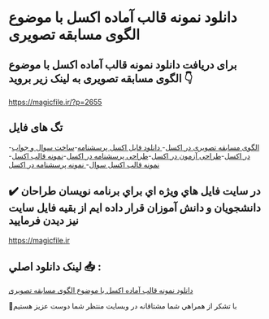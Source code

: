 # دانلود نمونه قالب آماده اکسل با موضوع الگوی مسابقه تصویری

## برای دریافت دانلود نمونه قالب آماده اکسل با موضوع الگوی مسابقه تصویری به لینک زیر بروید 👇

https://magicfile.ir/?p=2655

## تگ های فایل

-[الگوی مسابقه تصویری در اکسل](https://magicfile.ir/product/%d9%86%d9%85%d9%88%d9%86%d9%87-%d9%82%d8%a7%d9%84%d8%a8-%d8%a2%d9%85%d8%a7%d8%af%d9%87-%d8%a7%da%a9%d8%b3%d9%84-%d8%a8%d8%a7-%d9%85%d9%88%d8%b6%d9%88%d8%b9-%d8%a7%d9%84%da%af%d9%88%db%8c-%d9%85%d8%b3%d8%a7%d8%a8%d9%82%d9%87-%d8%aa%d8%b5%d9%88%db%8c%d8%b1%db%8c/)-[ دانلود فایل اکسل پرسشنامه](https://magicfile.ir/product/%d9%86%d9%85%d9%88%d9%86%d9%87-%d9%82%d8%a7%d9%84%d8%a8-%d8%a2%d9%85%d8%a7%d8%af%d9%87-%d8%a7%da%a9%d8%b3%d9%84-%d8%a8%d8%a7-%d9%85%d9%88%d8%b6%d9%88%d8%b9-%d8%a7%d9%84%da%af%d9%88%db%8c-%d9%85%d8%b3%d8%a7%d8%a8%d9%82%d9%87-%d8%aa%d8%b5%d9%88%db%8c%d8%b1%db%8c/)-[ساخت سوال و جواب در اکسل](https://magicfile.ir/product/%d9%86%d9%85%d9%88%d9%86%d9%87-%d9%82%d8%a7%d9%84%d8%a8-%d8%a2%d9%85%d8%a7%d8%af%d9%87-%d8%a7%da%a9%d8%b3%d9%84-%d8%a8%d8%a7-%d9%85%d9%88%d8%b6%d9%88%d8%b9-%d8%a7%d9%84%da%af%d9%88%db%8c-%d9%85%d8%b3%d8%a7%d8%a8%d9%82%d9%87-%d8%aa%d8%b5%d9%88%db%8c%d8%b1%db%8c/)-[طراحی آزمون در اکسل](https://magicfile.ir/product/%d9%86%d9%85%d9%88%d9%86%d9%87-%d9%82%d8%a7%d9%84%d8%a8-%d8%a2%d9%85%d8%a7%d8%af%d9%87-%d8%a7%da%a9%d8%b3%d9%84-%d8%a8%d8%a7-%d9%85%d9%88%d8%b6%d9%88%d8%b9-%d8%a7%d9%84%da%af%d9%88%db%8c-%d9%85%d8%b3%d8%a7%d8%a8%d9%82%d9%87-%d8%aa%d8%b5%d9%88%db%8c%d8%b1%db%8c/)-[طراحی پرسشنامه در اکسل](https://magicfile.ir/product/%d9%86%d9%85%d9%88%d9%86%d9%87-%d9%82%d8%a7%d9%84%d8%a8-%d8%a2%d9%85%d8%a7%d8%af%d9%87-%d8%a7%da%a9%d8%b3%d9%84-%d8%a8%d8%a7-%d9%85%d9%88%d8%b6%d9%88%d8%b9-%d8%a7%d9%84%da%af%d9%88%db%8c-%d9%85%d8%b3%d8%a7%d8%a8%d9%82%d9%87-%d8%aa%d8%b5%d9%88%db%8c%d8%b1%db%8c/)-[نمونه قالب اکسل](https://magicfile.ir/product/%d9%86%d9%85%d9%88%d9%86%d9%87-%d9%82%d8%a7%d9%84%d8%a8-%d8%a2%d9%85%d8%a7%d8%af%d9%87-%d8%a7%da%a9%d8%b3%d9%84-%d8%a8%d8%a7-%d9%85%d9%88%d8%b6%d9%88%d8%b9-%d8%a7%d9%84%da%af%d9%88%db%8c-%d9%85%d8%b3%d8%a7%d8%a8%d9%82%d9%87-%d8%aa%d8%b5%d9%88%db%8c%d8%b1%db%8c/)-[نمونه قالب اکسل سوال](https://magicfile.ir/product/%d9%86%d9%85%d9%88%d9%86%d9%87-%d9%82%d8%a7%d9%84%d8%a8-%d8%a2%d9%85%d8%a7%d8%af%d9%87-%d8%a7%da%a9%d8%b3%d9%84-%d8%a8%d8%a7-%d9%85%d9%88%d8%b6%d9%88%d8%b9-%d8%a7%d9%84%da%af%d9%88%db%8c-%d9%85%d8%b3%d8%a7%d8%a8%d9%82%d9%87-%d8%aa%d8%b5%d9%88%db%8c%d8%b1%db%8c/)-[ نمونه پرسشنامه در اکسل](https://magicfile.ir/product/%d9%86%d9%85%d9%88%d9%86%d9%87-%d9%82%d8%a7%d9%84%d8%a8-%d8%a2%d9%85%d8%a7%d8%af%d9%87-%d8%a7%da%a9%d8%b3%d9%84-%d8%a8%d8%a7-%d9%85%d9%88%d8%b6%d9%88%d8%b9-%d8%a7%d9%84%da%af%d9%88%db%8c-%d9%85%d8%b3%d8%a7%d8%a8%d9%82%d9%87-%d8%aa%d8%b5%d9%88%db%8c%d8%b1%db%8c/)

## ✔️ در سايت فايل هاي ويژه اي براي برنامه نويسان طراحان دانشجويان و دانش آموزان قرار داده ايم از بقيه فايل سايت نيز ديدن فرماييد

https://magicfile.ir


## لينک دانلود اصلي 📥 :

[دانلود نمونه قالب آماده اکسل با موضوع الگوی مسابقه تصویری](https://magicfile.ir/product/%d9%86%d9%85%d9%88%d9%86%d9%87-%d9%82%d8%a7%d9%84%d8%a8-%d8%a2%d9%85%d8%a7%d8%af%d9%87-%d8%a7%da%a9%d8%b3%d9%84-%d8%a8%d8%a7-%d9%85%d9%88%d8%b6%d9%88%d8%b9-%d8%a7%d9%84%da%af%d9%88%db%8c-%d9%85%d8%b3%d8%a7%d8%a8%d9%82%d9%87-%d8%aa%d8%b5%d9%88%db%8c%d8%b1%db%8c/) 


🙏با تشکر از همراهي شما مشتاقانه در وبسایت منتظر شما دوست عزیز هستیم

